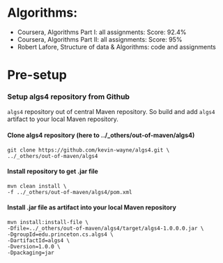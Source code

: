 # Algorithms:
* Coursera, Algorithms Part I: all assignments:     Score: 92.4%
* Coursera, Algorithms Part II: all assignments:    Score: 95%
* Robert Lafore, Structure of data & Algorithms:  code and assignments


# Pre-setup

### Setup algs4 repository from Github
`algs4` repository out of central Maven repository. So build and add `algs4` artifact to your local Maven repository.

#### Clone algs4 repository (here to ../_others/out-of-maven/algs4)
```shell
git clone https://github.com/kevin-wayne/algs4.git \
../_others/out-of-maven/algs4
```
#### Install repository to get .jar file
```shell
mvn clean install \ 
-f ../_others/out-of-maven/algs4/pom.xml
```

#### Install .jar file as artifact into your local Maven repository
```shell
mvn install:install-file \
-Dfile=../_others/out-of-maven/algs4/target/algs4-1.0.0.0.jar \
-DgroupId=edu.princeton.cs.algs4 \
-DartifactId=algs4 \
-Dversion=1.0.0 \
-Dpackaging=jar
```